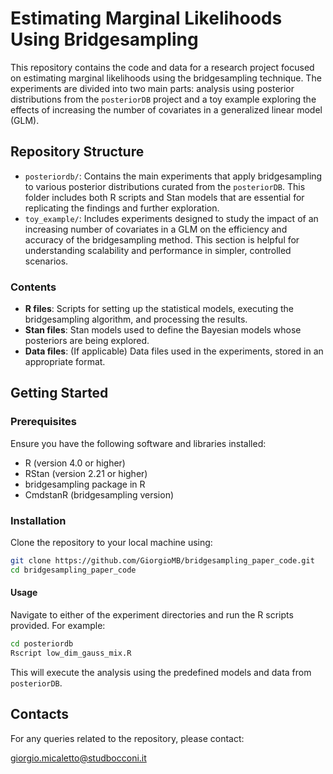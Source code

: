 # Estimating Marginal Likelihoods Using Bridgesampling
This repository contains the code and data for a research project focused on estimating marginal likelihoods using the bridgesampling technique. The experiments are divided into two main parts: analysis using posterior distributions from the `posteriorDB` project and a toy example exploring the effects of increasing the number of covariates in a generalized linear model (GLM).

## Repository Structure
- `posteriordb/`: Contains the main experiments that apply bridgesampling to various posterior distributions curated from the `posteriorDB`. This folder includes both R scripts and Stan models that are essential for replicating the findings and further exploration.
- `toy_example/`: Includes experiments designed to study the impact of an increasing number of covariates in a GLM on the efficiency and accuracy of the bridgesampling method. This section is helpful for understanding scalability and performance in simpler, controlled scenarios.

### Contents

- **R files**: Scripts for setting up the statistical models, executing the bridgesampling algorithm, and processing the results.
- **Stan files**: Stan models used to define the Bayesian models whose posteriors are being explored.
- **Data files**: (If applicable) Data files used in the experiments, stored in an appropriate format.

## Getting Started

### Prerequisites

Ensure you have the following software and libraries installed:
- R (version 4.0 or higher)
- RStan (version 2.21 or higher)
- bridgesampling package in R
- CmdstanR (bridgesampling version)

### Installation

Clone the repository to your local machine using:

```bash
git clone https://github.com/GiorgioMB/bridgesampling_paper_code.git
cd bridgesampling_paper_code
```

#### Usage
Navigate to either of the experiment directories and run the R scripts provided. For example:
```bash
cd posteriordb
Rscript low_dim_gauss_mix.R
```
This will execute the analysis using the predefined models and data from `posteriorDB`.

## Contacts
For any queries related to the repository, please contact:

giorgio.micaletto@studbocconi.it

